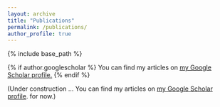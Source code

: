 ```yaml
---
layout: archive
title: "Publications"
permalink: /publications/
author_profile: true
---
```



{% include base_path %}

<!-- {% for post in site.publications reversed %}
  {% include archive-single.html %}
{% endfor %} -->

{% if author.googlescholar %}
  You can find my articles on <u><a href="{{author.googlescholar}}">my Google Scholar profile</a>.</u>
{% endif %}

(Under construction ... You can find my articles on <a href="https://scholar.google.com/citations?user=bvu9q8wAAAAJ">my Google Scholar profile</a>. for now.)